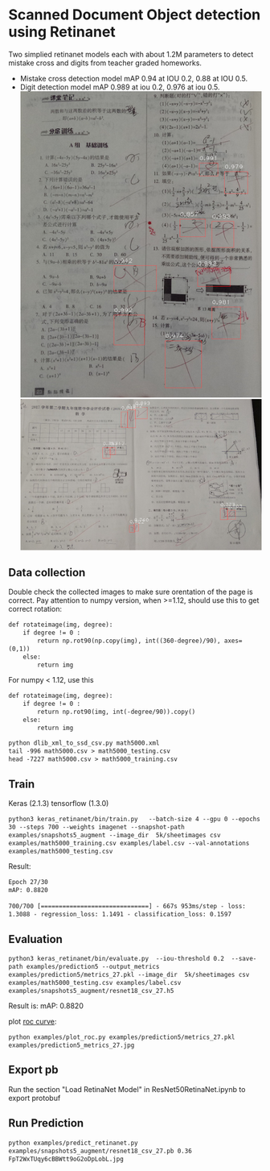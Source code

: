 # Scanned Document Object detection using Retinanet

Two simplied retinanet models each with about 1.2M parameters to detect mistake cross and digits from teacher graded homeworks.
* Mistake cross detection model mAP 0.94 at IOU 0.2, 0.88 at IOU 0.5.
* Digit detection model mAP 0.989 at iou 0.2, 0.976 at iou 0.5.
![alt tag](https://raw.githubusercontent.com/dongwang218/keras-retinanet/corrections/examples/mistakes.png)
![alt tag](https://raw.githubusercontent.com/dongwang218/keras-retinanet/corrections/examples/digit.png)

## Data collection

Double check the collected images to make sure orentation of the page is correct. Pay attention to numpy version, when >=1.12, should use this to get correct rotation:
```
def rotateimage(img, degree):
    if degree != 0 :
        return np.rot90(np.copy(img), int((360-degree)/90), axes=(0,1))
    else:
        return img
```
For numpy < 1.12, use this
```
def rotateimage(img, degree):
    if degree != 0 :
        return np.rot90(img, int(-degree/90)).copy()
    else:
        return img
```

```
python dlib_xml_to_ssd_csv.py math5000.xml
tail -996 math5000.csv > math5000_testing.csv
head -7227 math5000.csv > math5000_training.csv
```

## Train

Keras (2.1.3)
tensorflow (1.3.0)

```
python3 keras_retinanet/bin/train.py   --batch-size 4 --gpu 0 --epochs 30 --steps 700 --weights imagenet --snapshot-path examples/snapshots5_augment --image_dir  5k/sheetimages csv examples/math5000_training.csv examples/label.csv --val-annotations examples/math5000_testing.csv
```
Result:
```
Epoch 27/30
mAP: 0.8820

700/700 [==============================] - 667s 953ms/step - loss: 1.3088 - regression_loss: 1.1491 - classification_loss: 0.1597
```

## Evaluation

```
python3 keras_retinanet/bin/evaluate.py  --iou-threshold 0.2  --save-path examples/prediction5 --output_metrics examples/prediction5/metrics_27.pkl --image_dir  5k/sheetimages csv examples/math5000_testing.csv examples/label.csv examples/snapshots5_augment/resnet18_csv_27.h5
```
Result is:
mAP: 0.8820

plot [roc curve](prediction5_metrics_27.jpg):
```
python examples/plot_roc.py examples/prediction5/metrics_27.pkl examples/prediction5_metrics_27.jpg
```


## Export pb

Run the section "Load RetinaNet Model" in ResNet50RetinaNet.ipynb to export protobuf

## Run Prediction
```
python examples/predict_retinanet.py examples/snapshots5_augment/resnet18_csv_27.pb 0.36 FpT2WxTUqy6cBBWtt9oG2oDpLobL.jpg
```
